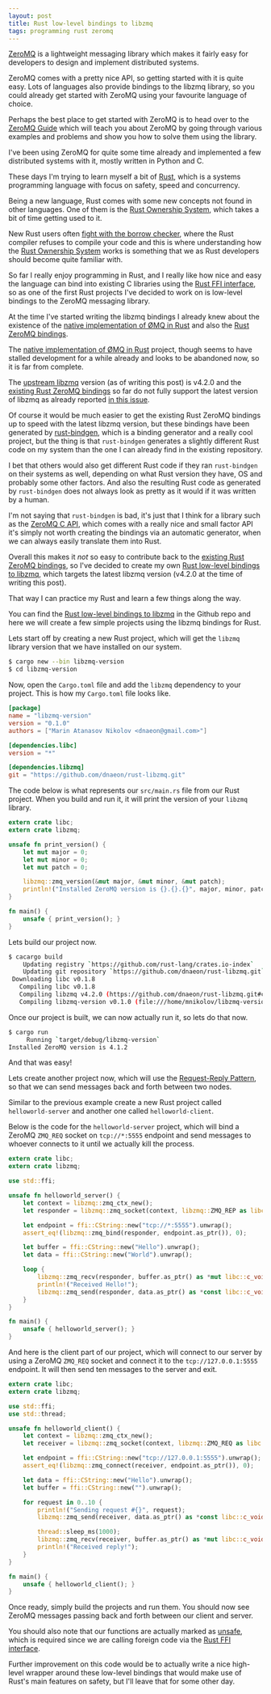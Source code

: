 ```yaml
---
layout: post
title: Rust low-level bindings to libzmq
tags: programming rust zeromq
---
```

[ZeroMQ](https://github.com/zeromq/libzmq) is a lightweight messaging
library which makes it fairly easy for developers to design and
implement distributed systems.

ZeroMQ comes with a pretty nice API, so getting started with it is
quite easy. Lots of languages also provide bindings to the libzmq
library, so you could already get started with ZeroMQ using your
favourite language of choice.

Perhaps the best place to get started with ZeroMQ is to head over
to the [ZeroMQ Guide](http://zguide.zeromq.org/page:all) which
will teach you about ZeroMQ by going through various
examples and problems and show you how to solve them using the
library.

I've been using ZeroMQ for quite some time already and implemented a
few distributed systems with it, mostly written in Python and C.

These days I'm trying to learn myself a bit of
[Rust](http://www.rust-lang.org/), which is a systems programming
language with focus on safety, speed and concurrency.

Being a new language, Rust comes with some new concepts not found in
other languages. One of them is the
[Rust Ownership System](https://doc.rust-lang.org/nightly/book/ownership.html),
which takes a bit of time getting used to it.

New Rust users often
[fight with the borrow checker](https://doc.rust-lang.org/book/ownership.html),
where the Rust compiler refuses to compile your code and this is where
understanding how the
[Rust Ownership System](https://doc.rust-lang.org/nightly/book/ownership.html)
works is something that we as Rust developers should become quite
familiar with.

So far I really enjoy programming in Rust, and I really like how
nice and easy the language can bind into existing C libraries
using the
[Rust FFI interface](https://doc.rust-lang.org/nightly/book/ffi.html),
so as one of the first Rust projects I've decided to work on is
low-level bindings to the ZeroMQ messaging library.

At the time I've started writing the libzmq bindings I already knew
about the existence of the
[native implementation of ØMQ in Rust](https://github.com/zeromq/zmq.rs)
and also the [Rust ZeroMQ bindings](https://github.com/erickt/rust-zmq).

The
[native implementation of ØMQ in Rust](https://github.com/zeromq/zmq.rs)
project, though seems to have stalled development for a while already
and looks to be abandoned now, so it is far from complete.

The [upstream libzmq](https://github.com/zeromq/libzmq) version
(as of writing this post) is v4.2.0 and the
[existing Rust ZeroMQ bindings](https://github.com/erickt/rust-zmq)
so far do not fully support the latest version of libzmq as
already reported
[in this issue](https://github.com/erickt/rust-zmq/issues/69).

Of course it would be much easier to get the existing Rust ZeroMQ
bindings up to speed with the latest libzmq version, but
these bindings have been generated by
[rust-bindgen](https://github.com/crabtw/rust-bindgen), which is a
binding generator and a really cool project, but the thing is that
`rust-bindgen` generates a slightly different Rust code on my system
than the one I can already find in the existing repository.

I bet that others would also get different Rust code if they ran
`rust-bindgen` on their systems as well, depending on what Rust
version they have, OS and probably some other factors. And also
the resulting Rust code as generated by `rust-bindgen` does not
always look as pretty as it would if it was written by a human.

I'm not saying that `rust-bindgen` is bad, it's just that I think
for a library such as the
[ZeroMQ C API](https://github.com/zeromq/libzmq/blob/master/include/zmq.h),
which comes with a really nice and small factor API it's simply not
worth creating the bindings via an automatic generator, when we can
always easily translate them into Rust.

Overall this makes it *not* so easy to contribute back to the
[existing Rust ZeroMQ bindings](https://github.com/erickt/rust-zmq),
so I've decided to create my own
[Rust low-level bindings to libzmq](https://github.com/dnaeon/rust-libzmq),
which targets the latest libzmq version (v4.2.0 at the time of writing
this post).

That way I can practice my Rust and learn a few things along the way.

You can find the
[Rust low-level bindings to libzmq](https://github.com/dnaeon/rust-libzmq)
in the Github repo and here we will create a few simple projects using
the libzmq bindings for Rust.

Lets start off by creating a new Rust project, which will get the
`libzmq` library version that we have installed on our system.

```bash
$ cargo new --bin libzmq-version
$ cd libzmq-version
```

Now, open the `Cargo.toml` file and add the `libzmq` dependency to
your project. This is how my `Cargo.toml` file looks like.

```toml
[package]
name = "libzmq-version"
version = "0.1.0"
authors = ["Marin Atanasov Nikolov <dnaeon@gmail.com>"]

[dependencies.libc]
version = "*"

[dependencies.libzmq]
git = "https://github.com/dnaeon/rust-libzmq.git"
```

The code below is what represents our `src/main.rs` file from our
Rust project. When you build and run it, it will print the version
of your `libzmq` library.

```rust
extern crate libc;
extern crate libzmq;

unsafe fn print_version() {
    let mut major = 0;
    let mut minor = 0;
    let mut patch = 0;

    libzmq::zmq_version(&mut major, &mut minor, &mut patch);
    println!("Installed ZeroMQ version is {}.{}.{}", major, minor, patch);
}

fn main() {
    unsafe { print_version(); }
}
```

Lets build our project now.

```bash
$ cacargo build
    Updating registry `https://github.com/rust-lang/crates.io-index`
    Updating git repository `https://github.com/dnaeon/rust-libzmq.git`
 Downloading libc v0.1.8
   Compiling libc v0.1.8
   Compiling libzmq v4.2.0 (https://github.com/dnaeon/rust-libzmq.git#c39b529b)
   Compiling libzmq-version v0.1.0 (file:///home/mnikolov/libzmq-version)
```

Once our project is built, we can now actually run it, so lets do
that now.

```bash
$ cargo run
     Running `target/debug/libzmq-version`
Installed ZeroMQ version is 4.1.2
```

And that was easy!

Lets create another project now, which will use the
[Request-Reply Pattern](https://en.wikipedia.org/wiki/Request%E2%80%93response),
so that we can send messages back and forth between two nodes.

Similar to the previous example create a new Rust project called
`helloworld-server` and another one called `helloworld-client`.

Below is the code for the `helloworld-server` project, which will
bind a ZeroMQ `ZMQ_REQ` socket on `tcp://*:5555` endpoint and send
messages to whoever connects to it until we actually kill the process.

```rust
extern crate libc;
extern crate libzmq;

use std::ffi;

unsafe fn helloworld_server() {
    let context = libzmq::zmq_ctx_new();
    let responder = libzmq::zmq_socket(context, libzmq::ZMQ_REP as libc::c_int);

    let endpoint = ffi::CString::new("tcp://*:5555").unwrap();
    assert_eq!(libzmq::zmq_bind(responder, endpoint.as_ptr()), 0);

    let buffer = ffi::CString::new("Hello").unwrap();
    let data = ffi::CString::new("World").unwrap();

    loop {
        libzmq::zmq_recv(responder, buffer.as_ptr() as *mut libc::c_void, 5, 0);
        println!("Received Hello!");
        libzmq::zmq_send(responder, data.as_ptr() as *const libc::c_void , 5, 0);
    }
}

fn main() {
    unsafe { helloworld_server(); }
}
```

And here is the client part of our project, which will connect to our
server by using a ZeroMQ `ZMQ_REQ` socket and connect it to the
`tcp://127.0.0.1:5555` endpoint. It will then send ten messages to
the server and exit.

```rust
extern crate libc;
extern crate libzmq;

use std::ffi;
use std::thread;

unsafe fn helloworld_client() {
    let context = libzmq::zmq_ctx_new();
    let receiver = libzmq::zmq_socket(context, libzmq::ZMQ_REQ as libc::c_int);

    let endpoint = ffi::CString::new("tcp://127.0.0.1:5555").unwrap();
    assert_eq!(libzmq::zmq_connect(receiver, endpoint.as_ptr()), 0);

    let data = ffi::CString::new("Hello").unwrap();
    let buffer = ffi::CString::new("").unwrap();

    for request in 0..10 {
        println!("Sending request #{}", request);
        libzmq::zmq_send(receiver, data.as_ptr() as *const libc::c_void, 5, 0);

        thread::sleep_ms(1000);
        libzmq::zmq_recv(receiver, buffer.as_ptr() as *mut libc::c_void, 5, 0);
        println!("Received reply!");
    }
}

fn main() {
    unsafe { helloworld_client(); }
}
```

Once ready, simply build the projects and run them. You should now
see ZeroMQ messages passing back and forth between our client and
server.

You should also note that our functions are actually marked as
[unsafe](https://doc.rust-lang.org/nightly/book/unsafe.html), which is
required since we are calling foreign code via the
[Rust FFI interface](https://doc.rust-lang.org/nightly/book/ffi.html).

Further improvement on this code would be to actually write a nice
high-level wrapper around these low-level bindings that would make
use of Rust's main features on safety, but I'll leave that for
some other day.
